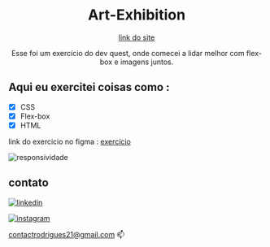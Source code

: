 <div align="center">
  <h1> Art-Exhibition</h1>

  [link do site](https://rafinha-dev.github.io/Art-Exhibition/)
  
 
  
  Esse foi um exercício do dev quest, onde comecei a lidar melhor com flex-box e imagens juntos.

</div>

## Aqui eu exercitei coisas como : 

- [x] CSS
- [x] Flex-box
- [x] HTML 
 
 link do exercicio no figma : [exercício](https://www.figma.com/file/DYk9DZr6urB9MZ4iNt1a61/Desafio-HTML-%2B-CSS?node-id=3%3A36) 


![responsividade](https://github.com/rafinha-dev/Art-Exhibition/blob/master/src/designe/artes.gif)


## contato 

[![linkedin](https://img.shields.io/badge/LinkedIn-0077B5?style=for-the-badge&logo=linkedin&logoColor=white)](https://www.linkedin.com/in/rafinhadev/)


[![instagram](https://img.shields.io/badge/Instagram-E4405F?style=for-the-badge&logo=instagram&logoColor=white)](https://www.instagram.com/rafinhadev/)&nbsp;

[contactrodrigues21@gmail.com](mailto:contactrodrigues21@gmail.com) 📫

